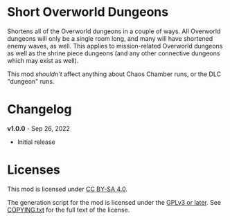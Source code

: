 Short Overworld Dungeons
========================

Shortens all of the Overworld dungeons in a couple of ways.  All
Overworld dungeons will only be a single room long, and many will
have shortened enemy waves, as well.  This applies to
mission-related Overworld dungeons as well as the shrine piece
dungeons (and any other connective dungeons which may exist as
well).

This mod *shouldn't* affect anything about Chaos Chamber runs, or
the DLC "dungeon" runs.

Changelog
=========

**v1.0.0** - Sep 26, 2022
 * Initial release
 
Licenses
========

This mod is licensed under [CC BY-SA 4.0](https://creativecommons.org/licenses/by-sa/4.0/).

The generation script for the mod is licensed under the
[GPLv3 or later](https://www.gnu.org/licenses/quick-guide-gplv3.html).
See [COPYING.txt](../../COPYING.txt) for the full text of the license.

